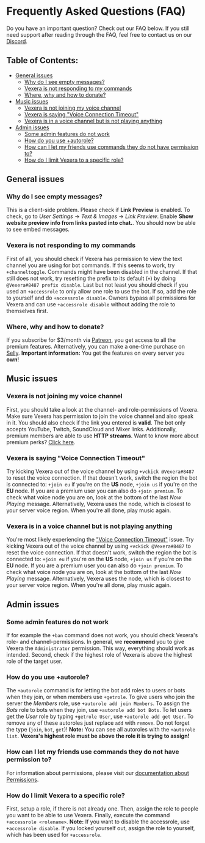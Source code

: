 # Frequently Asked Questions (FAQ)
Do you have an important question? Check out our FAQ below. If you still need support after reading through the FAQ, feel free to contact us on our [Discord](https://discord.gg/VzbRGWF).

## Table of Contents:

* [General issues](#general-issues)
    * [Why do I see empty messages?](#why-do-i-see-empty-messages)
    * [Vexera is not responding to my commands](#vexera-is-not-responding-to-my-commands)
    * [Where, why and how to donate?](#where-why-and-how-to-donate)
* [Music issues](#music-issues)
    * [Vexera is not joining my voice channel](#vexera-is-not-joining-my-voice-channel)
    * [Vexera is saying "Voice Connection Timeout"](#vexera-is-saying-voice-connection-timeout)
    * [Vexera is in a voice channel but is not playing anything](#vexera-is-in-a-voice-channel-but-is-not-playing-anything)
* [Admin issues](#admin-issues)
    * [Some admin features do not work](#some-admin-features-do-not-work)
    * [How do you use +autorole?](#how-do-you-use-autorole)
    * [How can I let my friends use commands they do not have permission to?](#how-can-i-let-my-friends-use-commands-they-do-not-have-permission-to)
    * [How do I limit Vexera to a specific role?](#how-do-I-limit-vexera-to-a-specific-role)

## General issues

### Why do I see empty messages?

This is a client-side problem. Please check if **Link Preview** is enabled.
To check, go to *User Settings* -> *Text & Images* -> *Link Preview*.
Enable **Show website preview info from links pasted into chat.**. 
You should now be able to see embed messages.

### Vexera is not responding to my commands

First of all, you should check if Vexera has permission to view the text channel you are using for bot commands.
If this seems to work, try `+channeltoggle`. Commands might have been disabled in the channel.
If that still does not work, try resetting the prefix to its default (`+`) by doing `@Vexera#8487 prefix disable`.
Last but not least you should check if you used an `+accessrole` to only allow one role to use the bot. If so, add the role to yourself and do `+accessrole disable`.
Owners bypass all permissions for Vexera and can use `+accessrole disable` without adding the role to themselves first.

### Where, why and how to donate?

If you subscribe for $3/month via [Patreon](https://www.patreon.com/bePatron?c=703870&rid=1291630), you get access to all the premium features.
Alternatively, you can make a one-time purchase on [Selly](https://selly.gg/u/vexera).
**Important information:** You get the features on every server you **own**!

## Music issues

### Vexera is not joining my voice channel

First, you should take a look at the channel- and role-permissions of Vexera. Make sure Vexera has permission to join the voice channel and also speak in it.
You should also check if the link you entered is **valid**. The bot only accepts YouTube, Twitch, SoundCloud and Mixer links.
Additionally, premium members are able to use **HTTP streams**. Want to know more about premium perks? [Click here](https://vexera.io/premium).

### Vexera is saying "Voice Connection Timeout"

Try kicking Vexera out of the voice channel by using `+vckick @Vexera#8487` to reset the voice connection. 
If that doesn't work, switch the region the bot is connected to: `+join eu` if you're on the **US** node, `+join us` if you're on the **EU** node. If you are a premium user you can also do `+join premium`.
To check what voice node you are on, look at the bottom of the last *Now Playing* message. Alternatively, Vexera uses the node, which is closest to your server voice region.
When you're all done, play music again.

### Vexera is in a voice channel but is not playing anything

You're most likely experiencing the ["Voice Connection Timeout"](#vexera-is-saying-voice-connection-timeout) issue.
Try kicking Vexera out of the voice channel by using `+vckick @Vexera#8487` to reset the voice connection. 
If that doesn't work, switch the region the bot is connected to: `+join eu` if you're on the **US** node, `+join us` if you're on the **EU** node. If you are a premium user you can also do `+join premium`.
To check what voice node you are on, look at the bottom of the last *Now Playing* message. Alternatively, Vexera uses the node, which is closest to your server voice region.
When you're all done, play music again.

## Admin issues

### Some admin features do not work

If for example the `+ban` command does not work, you should check Vexera's role- and channel-permissions.
In general, we **recommend** you to give Vexera the `Administrator` permission. This way, everything should work as intended.
Second, check if the highest role of Vexera is above the highest role of the target user.

### How do you use +autorole?

The `+autorole` command is for letting the bot add roles to users or bots when they join, or when members use `+getrole`.
To give users who join the server the *Members* role, use `+autorole add join Members`.
To assign the *Bots* role to bots when they join, use `+autorole add bot Bots`.
To let users get the *User* role by typing `+getrole User`, use `+autorole add get User`.
To remove any of these autoroles just replace `add` with `remove`. Do not forget the type (`join`, `bot`, `get`)!
**Note:** You can see all autoroles with the `+autorole list`. 
**Vexera's highest role must be above the role it is trying to assign!**

### How can I let my friends use commands they do not have permission to?

For information about permissions, please visit our [documentation about Permissions](/docs/permissions).

### How do I limit Vexera to a specific role?

First, setup a role, if there is not already one.
Then, assign the role to people you want to be able to use Vexera.
Finally, execute the command `+accessrole <rolename>`.
**Note:** If you want to disable the accessrole, use `+accessrole disable`.
If you locked yourself out, assign the role to yourself, which has been used for `+accessrole`.